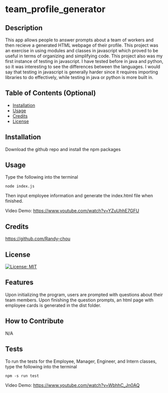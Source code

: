 # team_profile_generator
## Description
This app allows people to answer prompts about a team of workers and then recieve a generated HTML webpage of their profile. This project was an exercise in using modules and classes in javascript which proved to be useful in terms of organizing and simplifying code. This project also was my first instance of testing in javascript. I have tested before in java and python, so it was interesting to see the differences between the languages. I would say that testing in javascript is generally harder since it requires importing libraries to do effectively, while testing in java or python is more built in. 
## Table of Contents (Optional)
- [Installation](#installation)
- [Usage](#usage)
- [Credits](#credits)
- [License](#license)
## Installation
Download the github repo and install the npm packages
## Usage
Type the following into the terminal
```
node index.js
```
Then input employee information and generate the index.html file when finished.

Video Demo: https://www.youtube.com/watch?v=YZuUhhE7GFU
## Credits
https://github.com/Randy-chou
## License
[![License: MIT](https://img.shields.io/badge/License-MIT-yellow.svg)](https://opensource.org/licenses/MIT)
## Features
Upon initializing the program, users are prompted with questions about their team members. Upon finishing the question prompts, an html page with employee cards is generated in the dist folder.
## How to Contribute
N/A
## Tests
To run the tests for the Employee, Manager, Engineer, and Intern classes, type the following into the terminal
```
npm -s run test
```

Video Demo: https://www.youtube.com/watch?v=WbhhC_Jn0AQ